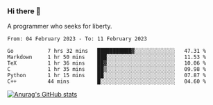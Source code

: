 ### Hi there 👋

<!--
**shejialuo/shejialuo** is a ✨ _special_ ✨ repository because its `README.md` (this file) appears on your GitHub profile.

Here are some ideas to get you started:

- 🔭 I’m currently working on ...
- 🌱 I’m currently learning ...
- 👯 I’m looking to collaborate on ...
- 🤔 I’m looking for help with ...
- 💬 Ask me about ...
- 📫 How to reach me: ...
- 😄 Pronouns: ...
- ⚡ Fun fact: ...
-->

A programmer who seeks for liberty.

<!--START_SECTION:waka-->

```text
From: 04 February 2023 - To: 11 February 2023

Go           7 hrs 32 mins   ███████████▓░░░░░░░░░░░░░   47.31 %
Markdown     1 hr 50 mins    ███░░░░░░░░░░░░░░░░░░░░░░   11.53 %
TeX          1 hr 36 mins    ██▓░░░░░░░░░░░░░░░░░░░░░░   10.06 %
C            1 hr 35 mins    ██▒░░░░░░░░░░░░░░░░░░░░░░   09.98 %
Python       1 hr 15 mins    ██░░░░░░░░░░░░░░░░░░░░░░░   07.87 %
C++          44 mins         █░░░░░░░░░░░░░░░░░░░░░░░░   04.60 %
```

<!--END_SECTION:waka-->

[![Anurag's GitHub stats](https://github-readme-stats.vercel.app/api?username=shejialuo&show_icons=true&theme=dracula)](https://github.com/anuraghazra/github-readme-stats)
